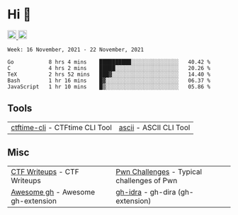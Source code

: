 # Hi 👋
<p align="left"> 
  <a href="http://twitter.com/yu1hpa">
    <img height="20" src="https://img.shields.io/twitter/follow/yu1hpa?label=Twitter&logo=twitter&style=flat" />
  <a href="https://github.com/yu1hpa">
    <img height="20" src="https://img.shields.io/github/followers/yu1hpa?label=follow&logo=github&style=flat" />
  </a>
</p>
  
<!--START_SECTION:waka-->
```text
Week: 16 November, 2021 - 22 November, 2021

Go           8 hrs 4 mins    ██████████░░░░░░░░░░░░░░░   40.42 % 
C            4 hrs 2 mins    █████░░░░░░░░░░░░░░░░░░░░   20.26 % 
TeX          2 hrs 52 mins   ███▓░░░░░░░░░░░░░░░░░░░░░   14.40 % 
Bash         1 hr 16 mins    █▓░░░░░░░░░░░░░░░░░░░░░░░   06.37 % 
JavaScript   1 hr 10 mins    █▒░░░░░░░░░░░░░░░░░░░░░░░   05.86 % 
```
<!--END_SECTION:waka-->

## Tools

|                                                                       |                                                         |
|-----------------------------------------------------------------------|---------------------------------------------------------|
|[ctftime-cli](https://github.com/yu1hpa/ctftime-cli) - CTFtime CLI Tool|[ascii](https://github.com/yu1hpa/ascii) - ASCII CLI Tool|

## Misc
|                                                                         |                                                                                      |
|-------------------------------------------------------------------------|--------------------------------------------------------------------------------------|
|[CTF Writeups](https://github.com/yu1hpa/ctf-writeups) - CTF Writeups    |[Pwn Challenges](https://github.com/yu1hpa/pwn-challenges) - Typical challenges of Pwn|
|[Awesome gh](https://github.com/yu1hpa/awesome-gh) - Awesome gh-extension|[gh-idra](https://github.com/yu1hpa/gh-idra) - gh-dira (gh-extension)                 |
